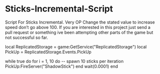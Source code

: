 # Sticks-Incremental-Script
Script For Sticks Incremental. Very OP Change the stated value to increase speed don’t go above 100. If you are interested in this project just send a pull request or something ive been attempting other parts of the game but not successful so far.


local ReplicatedStorage = game:GetService("ReplicatedStorage")
local PickUp = ReplicatedStorage.Events.PickUp

while true do
    for i = 1, 10 do -- spawn 10 sticks per iteration
        PickUp:FireServer("ShadowStick")
    end
    wait(0.0001)
end
